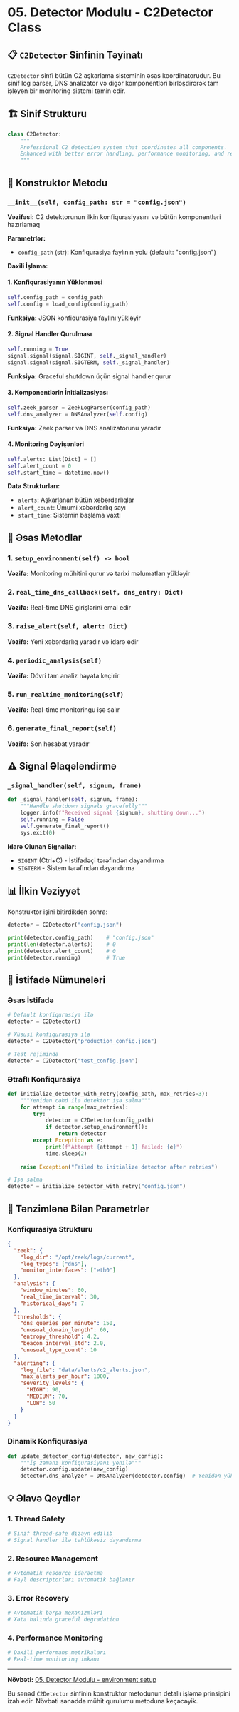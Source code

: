 # 05. Detector Modulu - C2Detector Class

## 📋 `C2Detector` Sinfinin Təyinatı

`C2Detector` sinfi bütün C2 aşkarlama sisteminin əsas koordinatorudur. Bu sinif log parser, DNS analizator və digər komponentləri birləşdirərək tam işləyən bir monitoring sistemi təmin edir.

## 🏗️ Sinif Strukturu

```python
class C2Detector:
    """
    Professional C2 detection system that coordinates all components.
    Enhanced with better error handling, performance monitoring, and reporting.
    """
```

## 🔧 Konstruktor Metodu

### `__init__(self, config_path: str = "config.json")`

**Vəzifəsi:** C2 detektorunun ilkin konfiqurasiyasını və bütün komponentləri hazırlamaq

**Parametrlər:**
- `config_path` (str): Konfiqurasiya faylının yolu (default: "config.json")

**Daxili İşləmə:**

#### 1. Konfiqurasiyanın Yüklənməsi
```python
self.config_path = config_path
self.config = load_config(config_path)
```

**Funksiya:** JSON konfiqurasiya faylını yükləyir

#### 2. Signal Handler Qurulması
```python
self.running = True
signal.signal(signal.SIGINT, self._signal_handler)
signal.signal(signal.SIGTERM, self._signal_handler)
```

**Funksiya:** Graceful shutdown üçün signal handler qurur

#### 3. Komponentlərin İnitializasiyası
```python
self.zeek_parser = ZeekLogParser(config_path)
self.dns_analyzer = DNSAnalyzer(self.config)
```

**Funksiya:** Zeek parser və DNS analizatorunu yaradır

#### 4. Monitoring Dəyişənləri
```python
self.alerts: List[Dict] = []
self.alert_count = 0
self.start_time = datetime.now()
```

**Data Strukturları:**
- `alerts`: Aşkarlanan bütün xəbərdarlıqlar
- `alert_count`: Ümumi xəbərdarlıq sayı
- `start_time`: Sistemin başlama vaxtı

## 🎯 Əsas Metodlar

### 1. `setup_environment(self) -> bool`
**Vəzifə:** Monitoring mühitini qurur və tarixi məlumatları yükləyir

### 2. `real_time_dns_callback(self, dns_entry: Dict)`
**Vəzifə:** Real-time DNS girişlərini emal edir

### 3. `raise_alert(self, alert: Dict)`
**Vəzifə:** Yeni xəbərdarlıq yaradır və idarə edir

### 4. `periodic_analysis(self)`
**Vəzifə:** Dövri tam analiz həyata keçirir

### 5. `run_realtime_monitoring(self)`
**Vəzifə:** Real-time monitoringu işə salır

### 6. `generate_final_report(self)`
**Vəzifə:** Son hesabat yaradır

## ⚠️ Signal Əlaqələndirmə

### `_signal_handler(self, signum, frame)`
```python
def _signal_handler(self, signum, frame):
    """Handle shutdown signals gracefully"""
    logger.info(f"Received signal {signum}, shutting down...")
    self.running = False
    self.generate_final_report()
    sys.exit(0)
```

**Idarə Olunan Signallar:**
- `SIGINT` (Ctrl+C) - İstifadəçi tərəfindən dayandırma
- `SIGTERM` - Sistem tərəfindən dayandırma

## 📊 İlkin Vəziyyət

Konstruktor işini bitirdikdən sonra:

```python
detector = C2Detector("config.json")

print(detector.config_path)    # "config.json"
print(len(detector.alerts))    # 0
print(detector.alert_count)    # 0
print(detector.running)        # True
```

## 🚀 İstifadə Nümunələri

### Əsas İstifadə
```python
# Default konfiqurasiya ilə
detector = C2Detector()

# Xüsusi konfiqurasiya ilə
detector = C2Detector("production_config.json")

# Test rejimində
detector = C2Detector("test_config.json")
```

### Ətraflı Konfiqurasiya
```python
def initialize_detector_with_retry(config_path, max_retries=3):
    """Yenidən cəhd ilə detektor işə salma"""
    for attempt in range(max_retries):
        try:
            detector = C2Detector(config_path)
            if detector.setup_environment():
                return detector
        except Exception as e:
            print(f"Attempt {attempt + 1} failed: {e}")
            time.sleep(2)
    
    raise Exception("Failed to initialize detector after retries")

# İşə salma
detector = initialize_detector_with_retry("config.json")
```

## 🔧 Tənzimlənə Bilən Parametrlər

### Konfiqurasiya Strukturu
```json
{
  "zeek": {
    "log_dir": "/opt/zeek/logs/current",
    "log_types": ["dns"],
    "monitor_interfaces": ["eth0"]
  },
  "analysis": {
    "window_minutes": 60,
    "real_time_interval": 30,
    "historical_days": 7
  },
  "thresholds": {
    "dns_queries_per_minute": 150,
    "unusual_domain_length": 60,
    "entropy_threshold": 4.2,
    "beacon_interval_std": 2.0,
    "unusual_type_count": 10
  },
  "alerting": {
    "log_file": "data/alerts/c2_alerts.json",
    "max_alerts_per_hour": 1000,
    "severity_levels": {
      "HIGH": 90,
      "MEDIUM": 70,
      "LOW": 50
    }
  }
}
```

### Dinamik Konfiqurasiya
```python
def update_detector_config(detector, new_config):
    """İş zamanı konfiqurasiyanı yenilə"""
    detector.config.update(new_config)
    detector.dns_analyzer = DNSAnalyzer(detector.config)  # Yenidən yüklə
```

## 💡 Əlavə Qeydlər

### 1. Thread Safety
```python
# Sinif thread-safe dizayn edilib
# Signal handler ilə təhlükəsiz dayandırma
```

### 2. Resource Management
```python
# Avtomatik resource idarəetmə
# Fayl descriptorları avtomatik bağlanır
```

### 3. Error Recovery
```python
# Avtomatik bərpa mexanizmləri
# Xəta halında graceful degradation
```

### 4. Performance Monitoring
```python
# Daxili performans metrikaları
# Real-time monitorinq imkanı
```

---

**Növbəti:** [05. Detector Modulu - environment setup](/doc/core/05_detector/02_environment_setup.md)

Bu sənəd `C2Detector` sinfinin konstruktor metodunun detallı işləmə prinsipini izah edir. Növbəti sənəddə mühit qurulumu metoduna keçəcəyik.
